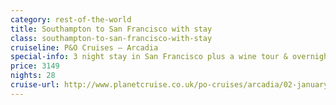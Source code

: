 ```yaml
---
category: rest-of-the-world
title: Southampton to San Francisco with stay
class: southampton-to-san-francisco-with-stay
cruiseline: P&O Cruises – Arcadia
special-info: 3 night stay in San Francisco plus a wine tour & overnight on board
price: 3149
nights: 28
cruise-url: http://www.planetcruise.co.uk/po-cruises/arcadia/02-january-2017/104833?utm_medium=referral&utm_source=secret-escapes&utm_campaign=website
---
```

